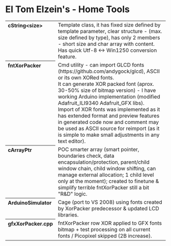 # El Tom Elzein's - Home Tools
<table><tbody><tr><th align="left" valign="top">cString&lt;size&gt;</th><td>
Template class, it has fixed size defined by template parameter, clear structure - (max. size defined by type), has only 2 members - short size and char array with content. Has quick Utf-8 &lt;-&gt; Win1250 conversion feature.
</td></tr>
<tr><th align="left" valign="top">fntXorPacker</th><td>
Cmd utility - can import GLCD fonts (https://github.com/andygock/glcd), ASCII or its own XORed fonts.<br>
It can generate XOR packed font (aprox. 30-50% size of bitmap version) - I have working Arduino implementation
(modified Adafruit_ILI9340 Adafruit_GFX libs).<br>
Import of XOR fonts was implemented as it has extended format and preview features in generated code now and comment may be used as ASCII source for reimport (as it is simple to make small adjustments in any text editor).
</td></tr>
<tr><th align="left" valign="top">cArrayPtr</th><td>
POC smarter array (smart pointer, boundaries check, data encapsulation/protection, parent/child window chain, child window shifting, can manage external allocation; 1 child level only at the moment); created to finetune & simplify terrible fntXorPacker still a bit "R&D" logic.
</td></tr>
<tr><th align="left" valign="top">ArduinoSimulator</th><td>
Cage (port to VS 2008) using fonts created by XorPacker predecessor &amp; updated LCD libraries.
</td></tr>
<tr><th align="left" valign="top">gfxXorPacker.cpp</th><td>
fntXorPacker row XOR applied to GFX fonts bitmap + test processing on all current fonts / Picopixel skipped (2B increase).
</td></tr>
</tbody></table>